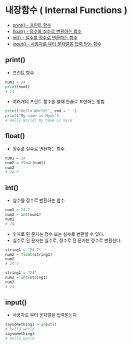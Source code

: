 # 내장함수 ( Internal Functions )
* [print() - 프린트 함수](#print)
* [float() - 정수를 실수로 변환하는 함수](#float)
* [int() - 실수를 정수로 변환하는 함수](#int)
* [input() - 사용자로 부터 문자열을 입력 받는 함수](#input)


## print()
* 프린트 함수
```python
num1 = 24
print(num1)
# 24
```

* 여러개의 프린트 함수를 쓸때 한줄로 표현하는 방법
```python
print("Hello World!", end = ' ')
print("My name is Hyuk")
# Hello World! My name is Hyuk
```

## float()
* 정수를 실수로 변환하는 함수
```python
num1 = 24
num2 = float(num1)
num2
# 24.0
```

## int()
* 실수를 정수로 변환하는 함수
```python
num1 = 24.7
num2 = int(num1)
num2
# 24
```

* 숫자로 된 문자는 정수 또는 실수로 변환할 수 있다.
* 실수로 된 문자는 실수로, 정수로 된 문자는 정수로 변환한다.
```python
string1 = "24.7"
num2 = float(string1)
num2
# 24.7

string1 = "24"
num2 = int(string1)
num2
# 24
```

## input()
* 사용자로 부터 문자열을 입력받는다
```python
saysomething1 = input()
# hello world
saysomething1
# hello world
```
